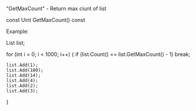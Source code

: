 "GetMaxCount" - Return max ciunt of list

const Uint GetMaxCount() const

Example:

List<int> list;

for (int i = 0; i < 1000; i++)
{
	if (list.Count() == list.GetMaxCount() - 1)
		break;

	list.Add(1);
	list.Add(100);
	list.Add(14);
	list.Add(4);
	list.Add(2);
	list.Add(3);
}